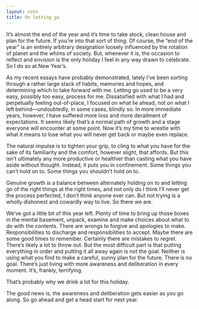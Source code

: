 ```yaml
---
layout: note
title: On letting go
---
```


It’s almost the end of the year and it’s time to take stock, clean house and plan for the future. If you’re into that sort of thing. Of course, the “end of the year” is an entirely arbitrary designation loosely influenced by the rotation of planet and the whims of society. But, whenever it is, the occasion to reflect and envision is the only holiday I feel in any way drawn to celebrate. So I do so at New Year’s.
 
As my recent essays have probably demonstrated, lately I’ve been sorting through a rather large stack of habits, memories and hopes, and determining which to take forward with me. Letting go used to be a very easy, possibly too easy, process for me. Dissatisfied with what I had and perpetually feeling out-of-place, I focused on what lie ahead, not on what I left behind—undoubtedly, in some cases, blindly so. In more immediate years, however, I have suffered more loss and more derailment of expectations. It seems likely that’s a normal path of growth and a stage everyone will encounter at some point. Now it’s my time to wrestle with what it means to lose what you will never get back or maybe even replace.
 
The natural impulse is to tighten your grip, to cling to what you have for the sake of its familiarity and the comfort, however slight, that affords. But this isn’t ultimately any more productive or healthier than casting what you have aside without thought. Instead, it puts you in confinement. Some things you can’t hold on to. Some things you shouldn’t hold on to.
 
Genuine growth is a balance between alternately holding on to and letting go of the right things at the right times, and not only do I think I’ll never get the process perfected, I don’t think anyone ever can. But not trying is a wholly dishonest and cowardly way to live. So there we are.
 
We’ve got a little bit of this year left. Plenty of time to bring up those boxes in the mental basement, unpack, examine and make choices about what to do with the contents. There are wrongs to forgive and apologies to make. Responsibilities to discharge and responsibilities to accept. Maybe there are some good times to remember. Certainly there are mistakes to regret. There’s likely a lot to throw out. But the most difficult part is that putting everything in order and putting it all away again is not the goal. Neither is using what you find to make a careful, sunny plan for the future. There is no goal. There’s just living with more awareness and deliberation in every moment. It’s, frankly, terrifying.
 
That’s probably why we drink a lot for this holiday.
 
The good news is, the awareness and deliberation gets easier as you go along. So go ahead and get a head start for next year.

